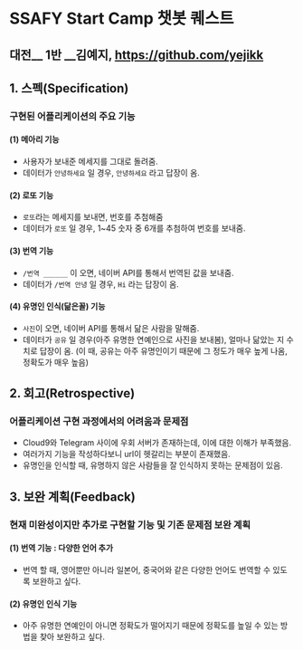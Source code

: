 # SSAFY Start Camp 챗봇 퀘스트

## 대전__ 1반 __김예지, https://github.com/yejikk

##  1. 스펙(Specification)

### 구현된 어플리케이션의 주요 기능

#### (1) 메아리 기능

* 사용자가 보내준 메세지를 그대로 돌려줌.
* 데이터가 `안녕하세요` 일 경우, `안녕하세요` 라고 답장이 옴.

#### (2) 로또 기능

* `로또`라는 메세지를 보내면, 번호를 추첨해줌
* 데이터가 `로또` 일 경우, 1~45 숫자 중 6개를 추첨하여 번호를 보내줌. 

#### (3) 번역 기능

* `/번역 ______` 이 오면, 네이버 API를 통해서 번역된 값을 보내줌.
* 데이터가 `/번역 안녕` 일 경우,  `Hi` 라는 답장이 옴.

#### (4) 유명인 인식(닮은꼴) 기능

* `사진`이 오면, 네이버 API를 통해서 닮은 사람을 말해줌.
* 데이터가 `공유` 일 경우(아주 유명한 연예인으로 사진을 보내봄), 얼마나 닮았는 지 수치로 답장이 옴. (이 때, 공유는 아주 유명인이기 때문에 그 정도가 매우 높게 나옴, 정확도가 매우 높음)

## 2. 회고(Retrospective)

### 어플리케이션 구현 과정에서의 어려움과 문제점

* Cloud9와 Telegram 사이에 우회 서버가 존재하는데, 이에 대한 이해가 부족했음.
* 여러가지 기능을 작성하다보니 url이 헷갈리는 부분이 존재했음.
* 유명인을 인식할 때, 유명하지 않은 사람들을 잘 인식하지 못하는 문제점이 있음.

## 3. 보완 계획(Feedback)

### 현재 미완성이지만 추가로 구현할 기능 및 기존 문제점 보완 계획

#### (1) 번역 기능 : 다양한 언어 추가

* 번역 할 때, 영어뿐만 아니라 일본어, 중국어와 같은 다양한 언어도 번역할 수 있도록 보완하고 싶다.

#### (2) 유명인 인식 기능

* 아주 유명한 연예인이 아니면 정확도가 떨어지기 때문에 정확도를 높일 수 있는 방법을 찾아 보완하고 싶다.
